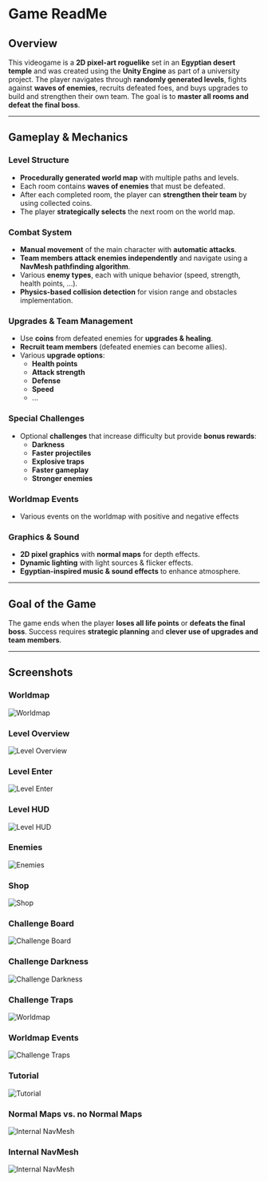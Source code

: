 # **Game ReadMe**

## **Overview**
This videogame is a **2D pixel-art roguelike** set in an **Egyptian desert temple** and was created using the **Unity Engine** as part of a university project. The player navigates through **randomly generated levels**, fights against **waves of enemies**, recruits defeated foes, and buys upgrades to build and strengthen their own team. The goal is to **master all rooms and defeat the final boss**.

---
## **Gameplay & Mechanics**

### **Level Structure**
- **Procedurally generated world map** with multiple paths and levels.
- Each room contains **waves of enemies** that must be defeated.
- After each completed room, the player can **strengthen their team** by using collected coins.
- The player **strategically selects** the next room on the world map.

### **Combat System**
- **Manual movement** of the main character with **automatic attacks**.
- **Team members attack enemies independently** and navigate using a **NavMesh pathfinding algorithm**.
- Various **enemy types**, each with unique behavior (speed, strength, health points, ...).
- **Physics-based collision detection** for vision range and obstacles implementation.

### **Upgrades & Team Management**
- Use **coins** from defeated enemies for **upgrades & healing**.
- **Recruit team members** (defeated enemies can become allies).
- Various **upgrade options**:
  - **Health points**
  - **Attack strength**
  - **Defense**
  - **Speed**
  - ...

### **Special Challenges**
- Optional **challenges** that increase difficulty but provide **bonus rewards**:
  - **Darkness**
  - **Faster projectiles**
  - **Explosive traps**
  - **Faster gameplay**
  - **Stronger enemies**

### **Worldmap Events**
- Various events on the worldmap with positive and negative effects

### **Graphics & Sound**
- **2D pixel graphics** with **normal maps** for depth effects.
- **Dynamic lighting** with light sources & flicker effects.
- **Egyptian-inspired music & sound effects** to enhance atmosphere.

---
## **Goal of the Game**
The game ends when the player **loses all life points** or **defeats the final boss**. Success requires **strategic planning** and **clever use of upgrades and team members**.

---
## **Screenshots**

### **Worldmap**
![Worldmap](Screenshots/Worldmap.png)

### **Level Overview**
![Level Overview](Screenshots/LevelOverview.png)

### **Level Enter**
![Level Enter](Screenshots/LevelEnter.png)

### **Level HUD**
![Level HUD](Screenshots/HUD.png)

### **Enemies**
![Enemies](Screenshots/Enemies.png)

### **Shop**
![Shop](Screenshots/Shop.png)

### **Challenge Board**
![Challenge Board](Screenshots/ChallengeBoard.png)

### **Challenge Darkness**
![Challenge Darkness](Screenshots/DarknessChallenge.png)

### **Challenge Traps**
![Worldmap](Screenshots/TrapsChallenge.png)

### **Worldmap Events**
![Challenge Traps](Screenshots/Event.png)

### **Tutorial**
![Tutorial](Screenshots/Tutorial.png)

### **Normal Maps vs. no Normal Maps**
![Internal NavMesh](Screenshots/NormalMaps.png)

### **Internal NavMesh**
![Internal NavMesh](Screenshots/NavMesh.png)
